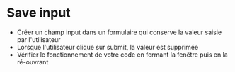 # Save input

- Créer un champ input dans un formulaire qui conserve la valeur saisie par l'utilisateur
- Lorsque l'utilisateur clique sur submit, la valeur est supprimée
- Vérifier le fonctionnement de votre code en fermant la fenêtre puis en la ré-ouvrant

